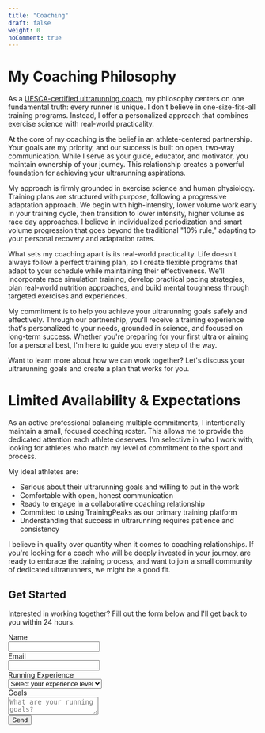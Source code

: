 ```yaml
---
title: "Coaching"
draft: false
weight: 0
noComment: true
---
```


# My Coaching Philosophy

As a [UESCA-certified ultrarunning coach](https://uesca.com/coach-directory/entry/9794/), my philosophy centers on one fundamental truth: every runner is unique. I don't believe in one-size-fits-all training programs. Instead, I offer a personalized approach that combines exercise science with real-world practicality.

At the core of my coaching is the belief in an athlete-centered partnership. Your goals are my priority, and our success is built on open, two-way communication. While I serve as your guide, educator, and motivator, you maintain ownership of your journey. This relationship creates a powerful foundation for achieving your ultrarunning aspirations.

My approach is firmly grounded in exercise science and human physiology. Training plans are structured with purpose, following a progressive adaptation approach. We begin with high-intensity, lower volume work early in your training cycle, then transition to lower intensity, higher volume as race day approaches. I believe in individualized periodization and smart volume progression that goes beyond the traditional "10% rule," adapting to your personal recovery and adaptation rates.

What sets my coaching apart is its real-world practicality. Life doesn't always follow a perfect training plan, so I create flexible programs that adapt to your schedule while maintaining their effectiveness. We'll incorporate race simulation training, develop practical pacing strategies, plan real-world nutrition approaches, and build mental toughness through targeted exercises and experiences.

My commitment is to help you achieve your ultrarunning goals safely and effectively. Through our partnership, you'll receive a training experience that's personalized to your needs, grounded in science, and focused on long-term success. Whether you're preparing for your first ultra or aiming for a personal best, I'm here to guide you every step of the way.

Want to learn more about how we can work together? Let's discuss your ultrarunning goals and create a plan that works for you.

# Limited Availability & Expectations

As an active professional balancing multiple commitments, I intentionally maintain a small, focused coaching roster. This allows me to provide the dedicated attention each athlete deserves. I'm selective in who I work with, looking for athletes who match my level of commitment to the sport and process.

My ideal athletes are:

- Serious about their ultrarunning goals and willing to put in the work
- Comfortable with open, honest communication
- Ready to engage in a collaborative coaching relationship
- Committed to using TrainingPeaks as our primary training platform
- Understanding that success in ultrarunning requires patience and consistency

I believe in quality over quantity when it comes to coaching relationships. If you're looking for a coach who will be deeply invested in your journey, are ready to embrace the training process, and want to join a small community of dedicated ultrarunners, we might be a good fit.

## Get Started

Interested in working together? Fill out the form below and I'll get back to you within 24 hours.

<form name="coaching-interest" method="POST" data-netlify="true" class="coaching-form">
  <div class="field">
    <label class="label">Name</label>
    <div class="control">
      <input class="input" type="text" name="name" required>
    </div>
  </div>

  <div class="field">
    <label class="label">Email</label>
    <div class="control">
      <input class="input" type="email" name="email" required pattern="[a-z0-9._%+-]+@[a-z0-9.-]+\.[a-z]{2,}$" title="Please enter a valid email address">
    </div>
  </div>

  <div class="field">
    <label class="label">Running Experience</label>
    <div class="control">
      <select class="select" name="experience" required>
        <option value="">Select your experience level</option>
        <option value="beginner">Beginner (0-2 years)</option>
        <option value="intermediate">Intermediate (2-5 years)</option>
        <option value="advanced">Advanced (5+ years)</option>
      </select>
    </div>
  </div>

  <div class="field">
    <label class="label">Goals</label>
    <div class="control">
      <textarea class="textarea" name="goals" placeholder="What are your running goals?" required></textarea>
    </div>
  </div>

  <div class="field">
    <div class="control">
      <button class="button is-link" type="submit">Send</button>
    </div>
  </div>
</form>

